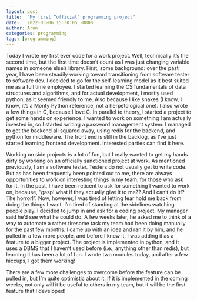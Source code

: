 ```yaml
---
layout: post
title:  "My first “official” programming project"
date:   2022-03-06 15:30:05 -0800
author: Arun
categories: programming
tags: [programming]
---
```



Today I wrote my first ever code for a work project. Well, technically it’s the second time, but the first time doesn’t count as I was just changing variable names in someone else’s library. First, some background: over the past year, I have been steadily working toward transitioning from software tester to software dev. I decided to go for the self-learning model as it best suited me as a full time employee. I started learning the CS fundamentals of data structures and algorithms, and for actual development, I mostly used python, as it seemed friendly to me. Also because I like snakes (I know, I know, it’s a Monty Python reference, not a herpetological one). I also wrote a few things in C, because I love C. In parallel to theory, I started a project to get some hands on experience. I wanted to work on something I am actually invested in, so I started writing a password management system. I managed to get the backend all squared away, using redis for the backend, and python for middleware. The front end is still in the backlog, as I’ve just started learning frontend development. Interested parties can find it here.

Working on side projects is a lot of fun, but I really wanted to get my hands dirty by working on an officially sanctioned project at work. As mentioned previously, I am a software tester. Testers do not usually get to write code. But as has been frequently been pointed out to me, there are always opportunities to work on interesting things in my team, for those who ask for it. In the past, I have been reticent to ask for something I wanted to work on, because, “gasp! what if they actually give it to me?? And I can’t do it!? The horror!”. Now, however, I was tired of letting fear hold me back from doing the things I want. I’m tired of standing at the sidelines watching people play. I decided to jump in and ask for a coding project. My manager said he’d see what he could do. A few weeks later, he asked me to think of a way to automate a rather tiresome task my team had been doing manually for the past few months. I came up with an idea and ran it by him, and he pulled in a few more people, and before I knew it, I was adding it as a feature to a bigger project. The project is implemented in python, and it uses a DBMS that I haven’t used before (i.e., anything other than redis), but learning it has been a lot of fun. I wrote two modules today, and after a few hiccups, I got them working!

There are a few more challenges to overcome before the feature can be pulled in, but I’m quite optimistic about it. If it is implemented in the coming weeks, not only will it be useful to others in my team, but it will be the first feature that I developed!

